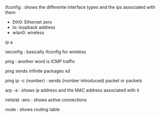 ifconfig : shows the differente interface types and the ips associated with them

-   Eth0: Ethernet zero
-   lo: loopback address
-   wlan0: wireless

ip a

iwconfig : basically ifconfig for wireless

ping : another word is ICMP traffic

ping sends infinite packages xd

ping ip -c (number) : sends (number introduced) packet or packets

arp -a : shows ip address and the MAC address associated with it

netstat -ano : shows active connections

route : shows routing table